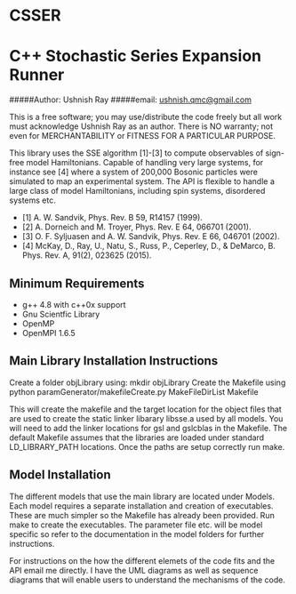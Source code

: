 # CSSER
C++ Stochastic Series Expansion Runner
======================================
#####Author: Ushnish Ray
#####email: ushnish.qmc@gmail.com

This is a free software; you may use/distribute the code freely but all work must acknowledge Ushnish Ray as an author.
There is NO warranty; not even for MERCHANTABILITY or FITNESS FOR A PARTICULAR PURPOSE.

This library uses the SSE algorithm [1]-[3] to compute observables of sign-free model Hamiltonians. Capable of handling very large systems, for instance see [4] where a system of 200,000 Bosonic particles were simulated to map an
experimental system. The API is flexible to handle a large class of model Hamiltonians, including spin systems, 
disordered systems etc.

* [1] A. W. Sandvik, Phys. Rev. B 59, R14157 (1999). 
* [2] A. Dorneich and M. Troyer, Phys. Rev. E 64, 066701 (2001). 
* [3] O. F. Syljuasen and A. W. Sandvik, Phys. Rev. E 66, 046701 (2002).
* [4] McKay, D., Ray, U., Natu, S., Russ, P., Ceperley, D., & DeMarco, B. Phys. Rev. A, 91(2), 023625 (2015).

Minimum Requirements
--------------------
* g++ 4.8 with c++0x support
* Gnu Scientfic Library 
* OpenMP
* OpenMPI 1.6.5

Main Library Installation Instructions
--------------------------------------
Create a folder objLibrary using: mkdir objLibrary
Create the Makefile using
python paramGenerator/makefileCreate.py MakeFileDirList Makefile

This will create the makefile and the target location for the object files that are used to create the static linker libarary libsse.a used by all models. You will need to add the linker locations for gsl and gslcblas in the Makefile. The default Makefile assumes that the libraries are loaded under standard LD_LIBRARY_PATH locations. Once the paths are setup correctly run make. 

Model Installation
------------------
The different models that use the main library are located under Models. Each model requires a separate installation and creation of executables. These are much simpler so the Makefile has already been provided. Run make to create the executables. The parameter file etc. will be model specific so refer to the documentation in the model folders for further instructions. 

For instructions on the how the different elemets of the code fits and the API email me directly. I have the UML diagrams as well as sequence diagrams that will enable users to understand the mechanisms of the code. 
